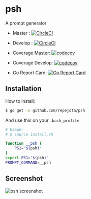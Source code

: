 # psh

A prompt generator

* Master : [![CircleCI](https://circleci.com/gh/repejota/psh/tree/master.svg?style=svg)](https://circleci.com/gh/repejota/psh/tree/master)
* Develop : [![CircleCI](https://circleci.com/gh/repejota/psh/tree/develop.svg?style=svg)](https://circleci.com/gh/repejota/psh/tree/develop)

* Coverage Master: [![codecov](https://codecov.io/gh/repejota/psh/branch/master/graph/badge.svg)](https://codecov.io/gh/repejota/psh)
* Coverage Develop: [![codecov](https://codecov.io/gh/repejota/psh/branch/develop/graph/badge.svg)](https://codecov.io/gh/repejota/psh)

* Go Report Card: [![Go Report Card](https://goreportcard.com/badge/github.com/repejota/psh)](https://goreportcard.com/report/github.com/repejota/psh)

## Installation

How to install:

```bash
$ go get -u github.com/repejota/psh
```

And use this on your `.bash_profile`

```bash
# Usage:
# $ source install.sh

function __psh {
	PS1="$(psh)"
}
export PS1="$(psh)"
PROMPT_COMMAND=__psh
```

## Screenshot

![psh screenshot](https://github.com/repejota/psh/raw/master/shot.png "psh screenshot")
